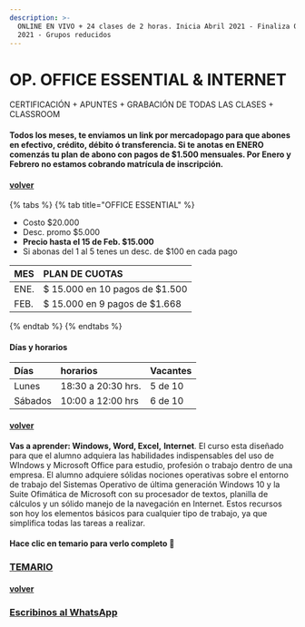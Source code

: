 ```yaml
---
description: >-
  ONLINE EN VIVO + 24 clases de 2 horas. Inicia Abril 2021 - Finaliza Octubre
  2021 - Grupos reducidos
---
```


# OP. OFFICE ESSENTIAL & INTERNET

CERTIFICACIÓN + APUNTES + GRABACIÓN DE TODAS LAS CLASES + CLASSROOM

#### Todos los meses, te enviamos un link por mercadopago para que abones en efectivo, crédito, débito ó transferencia. Si te anotas en ENERO comenzás tu plan de abono con pagos de $1.500 mensuales. Por Enero y Febrero no estamos cobrando matrícula de inscripción.

#### [volver](./)

{% tabs %}
{% tab title="OFFICE ESSENTIAL" %}
* Costo $20.000
* Desc. promo $5.000
* **Precio hasta el 15 de Feb. $15.000**
* Si abonas del 1 al 5 tenes un desc. de $100 en cada pago

| MES | PLAN DE CUOTAS |
| :--- | :--- |
| ENE. | $ 15.000 en 10 pagos de $1.500 |
| FEB. | $ 15.000 en 9 pagos de $1.668 |
{% endtab %}
{% endtabs %}

#### Días y horarios

| Días | horarios | Vacantes |
| :--- | :--- | :--- |
| Lunes | 18:30 a 20:30 hrs. | 5 de 10 |
| Sábados | 10:00 a 12:00 hrs | 6 de 10 |

#### [volver](./)

**Vas a aprender: Windows, Word, Excel,** **Internet**. El curso esta diseñado para que el alumno adquiera las habilidades indispensables del uso de WIndows y Microsoft Office para estudio, profesión o trabajo dentro de una empresa. El alumno adquiere sólidas nociones operativas sobre el entorno de trabajo del Sistemas Operativo de última generación Windows 10 y la Suite Ofimática de Microsoft con su procesador de textos, planilla de cálculos y un sólido manejo de la navegación en Internet. Estos recursos son hoy los elementos básicos para cualquier tipo de trabajo, ya que simplifica todas las tareas a realizar.

#### Hace clic en temario para verlo completo 🧡

### [TEMARIO](https://app.gitbook.com/@iacquilmes/s/officessential/)

#### [volver](./)

### [Escribinos al WhatsApp](http://wa.me/5491164622877?text=Me%20interesa%20el%20curso%20de%20Office%20Essential)

